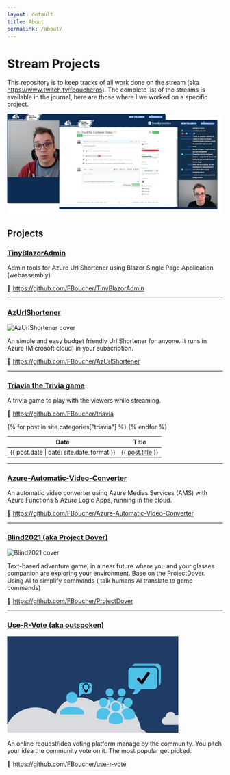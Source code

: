 ```yaml
---
layout: default
title: About
permalink: /about/
---
```


# Stream Projects

This repository is to keep tracks of all work done on the stream (aka https://www.twitch.tv/fboucheros). The complete list of the streams is available in the journal, here are those where I we worked on a specific project.

![Stream_Screenshots][Stream_Screenshots]


## Projects


### [TinyBlazorAdmin](https://github.com/FBoucher/TinyBlazorAdmin)

 Admin tools for Azure Url Shortener using Blazor Single Page Application (webassembly)

 🔗 https://github.com/FBoucher/TinyBlazorAdmin


---

### [AzUrlShortener](https://github.com/FBoucher/AzUrlShortener)

<img src="https://github.com/FBoucher/stream-projects/raw/main/medias/Url%20Shortener_800.png" alt="AzUrlShortener cover" width="400"/>

An simple and easy budget friendly Url Shortener for anyone. It runs in Azure (Microsoft cloud) in your subscription.

🔗 https://github.com/FBoucher/AzUrlShortener


---


### [Triavia the Trivia game](https://github.com/FBoucher/triavia)

A trivia game to play with the viewers while streaming.

🔗 https://github.com/FBoucher/triavia


<table>
<thead>
  <tr>
    <th>Date</th>
    <th>Title</th>
  </tr>
</thead>
    {% for post in site.categories["triavia"] %}
    <tr>
        <td> {{ post.date | date: site.date_format }} </td>
        <td> 
            <a href="{{ post.url | relative_url }}" class="post-link"> {{ post.title }} </a>
        </td>
    </tr>
    {% endfor %}
</table>



---

### [Azure-Automatic-Video-Converter](https://github.com/FBoucher/Azure-Automatic-Video-Converter)

An automatic video converter using Azure Medias Services (AMS) with Azure Functions & Azure Logic Apps, running in the cloud.

🔗 https://github.com/FBoucher/Azure-Automatic-Video-Converter


---


### [Blind2021 (aka Project Dover)](https://github.com/FBoucher/ProjectDover)

<img src="https://github.com/FBoucher/ProjectDover/raw/master/medias/Text-Based-Game_800.png" alt="Blind2021 cover" width="400"/>

Text-based adventure game, in a near future where you and your glasses companion are exploring your environment. Base on the ProjectDover.  Using AI to simplify commands ( talk humans AI translate to game commands) 

🔗 https://github.com/FBoucher/ProjectDover


---


### [Use-R-Vote (aka outspoken)](https://github.com/FBoucher/use-r-vote)

<img src="https://raw.githubusercontent.com/FBoucher/use-r-vote/master/medias/user-r-vote_800.png" alt="Blind2021 cover" width="400"/>

An online request/idea voting platform manage by the community. You pitch your idea the community vote on it. The most popular get picked.

🔗 https://github.com/FBoucher/use-r-vote



[Stream_Screenshots]: /medias/Stream_Screenshots.png